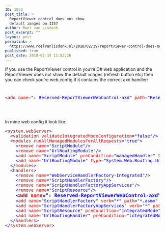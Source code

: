 ```yaml
---
ID: 1033
post_title: >
  ReportViewer control does not show
  default images on IIS7
author: Roel van Lisdonk
post_excerpt: ""
layout: post
permalink: >
  https://www.roelvanlisdonk.nl/2010/02/19/reportviewer-control-does-not-show-images-on-iis7/
published: true
post_date: 2010-02-19 11:53:26
---
```

<p>If you use the ReportViewer control in you’re C# web application and the ReportViewer does not show the default images (refresh button etc) then you can check you’re web.config if it contains the correct axd handler:   <br /></p>  <pre class="code"><pre class="code"><span style="color: blue"></span></pre><a href="http://11011.net/software/vspaste"></a><a href="http://11011.net/software/vspaste"></a><span style="color: blue">&lt;</span><span style="color: #a31515">add </span><span style="color: red">name</span><span style="color: blue">=</span>&quot;<span style="color: blue">: Reserved-ReportViewerWebControl-axd</span>&quot; <span style="color: red">path</span><span style="color: blue">=</span>&quot;<span style="color: blue">Reserved.ReportViewerWebControl.axd</span>&quot; <span style="color: red">verb</span><span style="color: blue">=</span>&quot;<span style="color: blue">*</span>&quot; <span style="color: red">type</span><span style="color: blue">=</span>&quot;<span style="color: blue">Microsoft.Reporting.WebForms.HttpHandler</span>&quot; <span style="color: red">resourceType</span><span style="color: blue">=</span>&quot;<span style="color: blue">Unspecified</span>&quot; <span style="color: red">preCondition</span><span style="color: blue">=</span>&quot;<span style="color: blue">integratedMode</span>&quot; <span style="color: blue">/&gt;</span></pre>
<a href="http://11011.net/software/vspaste"></a>

<p>
  <br />

  <br />In mine web.config it look like:</p>

<pre class="code"><span style="color: blue">&lt;</span><span style="color: #a31515">system.webServer</span><span style="color: blue">&gt;
  &lt;</span><span style="color: #a31515">validation </span><span style="color: red">validateIntegratedModeConfiguration</span><span style="color: blue">=</span>&quot;<span style="color: blue">false</span>&quot;<span style="color: blue">/&gt;
  &lt;</span><span style="color: #a31515">modules </span><span style="color: red">runAllManagedModulesForAllRequests</span><span style="color: blue">=</span>&quot;<span style="color: blue">true</span>&quot;<span style="color: blue">&gt;
    &lt;</span><span style="color: #a31515">remove </span><span style="color: red">name</span><span style="color: blue">=</span>&quot;<span style="color: blue">ScriptModule</span>&quot;<span style="color: blue">/&gt;
    &lt;</span><span style="color: #a31515">remove </span><span style="color: red">name</span><span style="color: blue">=</span>&quot;<span style="color: blue">UrlRoutingModule</span>&quot;<span style="color: blue">/&gt;
    &lt;</span><span style="color: #a31515">add </span><span style="color: red">name</span><span style="color: blue">=</span>&quot;<span style="color: blue">ScriptModule</span>&quot; <span style="color: red">preCondition</span><span style="color: blue">=</span>&quot;<span style="color: blue">managedHandler</span>&quot; <span style="color: red">type</span><span style="color: blue">=</span>&quot;<span style="color: blue">System.Web.Handlers.ScriptModule, System.Web.Extensions, Version=3.5.0.0, Culture=neutral, PublicKeyToken=31BF3856AD364E35</span>&quot;<span style="color: blue">/&gt;
    &lt;</span><span style="color: #a31515">add </span><span style="color: red">name</span><span style="color: blue">=</span>&quot;<span style="color: blue">UrlRoutingModule</span>&quot; <span style="color: red">type</span><span style="color: blue">=</span>&quot;<span style="color: blue">System.Web.Routing.UrlRoutingModule, System.Web.Routing, Version=3.5.0.0, Culture=neutral, PublicKeyToken=31BF3856AD364E35</span>&quot;<span style="color: blue">/&gt;
  &lt;/</span><span style="color: #a31515">modules</span><span style="color: blue">&gt;
  &lt;</span><span style="color: #a31515">handlers</span><span style="color: blue">&gt;
    &lt;</span><span style="color: #a31515">remove </span><span style="color: red">name</span><span style="color: blue">=</span>&quot;<span style="color: blue">WebServiceHandlerFactory-Integrated</span>&quot;<span style="color: blue">/&gt;
    &lt;</span><span style="color: #a31515">remove </span><span style="color: red">name</span><span style="color: blue">=</span>&quot;<span style="color: blue">ScriptHandlerFactory</span>&quot;<span style="color: blue">/&gt;
    &lt;</span><span style="color: #a31515">remove </span><span style="color: red">name</span><span style="color: blue">=</span>&quot;<span style="color: blue">ScriptHandlerFactoryAppServices</span>&quot;<span style="color: blue">/&gt;
    &lt;</span><span style="color: #a31515">remove </span><span style="color: red">name</span><span style="color: blue">=</span>&quot;<span style="color: blue">ScriptResource</span>&quot;<span style="color: blue">/&gt;
  <strong> <font size="4"> &lt;</font></strong></span><strong><font size="4"><span style="color: #a31515">add </span><span style="color: red">name</span><span style="color: blue">=</span>&quot;<span style="color: blue">: Reserved-ReportViewerWebControl-axd</span>&quot; <span style="color: red">path</span><span style="color: blue">=</span>&quot;<span style="color: blue">Reserved.ReportViewerWebControl.axd</span>&quot; <span style="color: red">verb</span><span style="color: blue">=</span>&quot;<span style="color: blue">*</span>&quot; <span style="color: red">type</span><span style="color: blue">=</span>&quot;<span style="color: blue">Microsoft.Reporting.WebForms.HttpHandler</span>&quot; <span style="color: red">resourceType</span><span style="color: blue">=</span>&quot;<span style="color: blue">Unspecified</span>&quot; <span style="color: red">preCondition</span><span style="color: blue">=</span>&quot;<span style="color: blue">integratedMode</span>&quot; </font></strong><span style="color: blue"><strong><font size="4">/&gt;
</font></strong>    &lt;</span><span style="color: #a31515">add </span><span style="color: red">name</span><span style="color: blue">=</span>&quot;<span style="color: blue">ScriptHandlerFactory</span>&quot; <span style="color: red">verb</span><span style="color: blue">=</span>&quot;<span style="color: blue">*</span>&quot; <span style="color: red">path</span><span style="color: blue">=</span>&quot;<span style="color: blue">*.asmx</span>&quot; <span style="color: red">preCondition</span><span style="color: blue">=</span>&quot;<span style="color: blue">integratedMode</span>&quot; <span style="color: red">type</span><span style="color: blue">=</span>&quot;<span style="color: blue">System.Web.Script.Services.ScriptHandlerFactory, System.Web.Extensions, Version=3.5.0.0, Culture=neutral, PublicKeyToken=31BF3856AD364E35</span>&quot;<span style="color: blue">/&gt;
    &lt;</span><span style="color: #a31515">add </span><span style="color: red">name</span><span style="color: blue">=</span>&quot;<span style="color: blue">ScriptHandlerFactoryAppServices</span>&quot; <span style="color: red">verb</span><span style="color: blue">=</span>&quot;<span style="color: blue">*</span>&quot; <span style="color: red">path</span><span style="color: blue">=</span>&quot;<span style="color: blue">*_AppService.axd</span>&quot; <span style="color: red">preCondition</span><span style="color: blue">=</span>&quot;<span style="color: blue">integratedMode</span>&quot; <span style="color: red">type</span><span style="color: blue">=</span>&quot;<span style="color: blue">System.Web.Script.Services.ScriptHandlerFactory, System.Web.Extensions, Version=3.5.0.0, Culture=neutral, PublicKeyToken=31BF3856AD364E35</span>&quot;<span style="color: blue">/&gt;
    &lt;</span><span style="color: #a31515">add </span><span style="color: red">name</span><span style="color: blue">=</span>&quot;<span style="color: blue">ScriptResource</span>&quot; <span style="color: red">preCondition</span><span style="color: blue">=</span>&quot;<span style="color: blue">integratedMode</span>&quot; <span style="color: red">verb</span><span style="color: blue">=</span>&quot;<span style="color: blue">GET,HEAD</span>&quot; <span style="color: red">path</span><span style="color: blue">=</span>&quot;<span style="color: blue">ScriptResource.axd</span>&quot; <span style="color: red">type</span><span style="color: blue">=</span>&quot;<span style="color: blue">System.Web.Handlers.ScriptResourceHandler, System.Web.Extensions, Version=3.5.0.0, Culture=neutral, PublicKeyToken=31BF3856AD364E35</span>&quot;<span style="color: blue">/&gt;
    &lt;</span><span style="color: #a31515">add </span><span style="color: red">name</span><span style="color: blue">=</span>&quot;<span style="color: blue">UrlRoutingHandler</span>&quot; <span style="color: red">preCondition</span><span style="color: blue">=</span>&quot;<span style="color: blue">integratedMode</span>&quot; <span style="color: red">verb</span><span style="color: blue">=</span>&quot;<span style="color: blue">*</span>&quot; <span style="color: red">path</span><span style="color: blue">=</span>&quot;<span style="color: blue">UrlRouting.axd</span>&quot; <span style="color: red">type</span><span style="color: blue">=</span>&quot;<span style="color: blue">System.Web.HttpForbiddenHandler, System.Web, Version=2.0.0.0, Culture=neutral, PublicKeyToken=b03f5f7f11d50a3a</span>&quot;<span style="color: blue">/&gt;
  &lt;/</span><span style="color: #a31515">handlers</span><span style="color: blue">&gt;
&lt;/</span><span style="color: #a31515">system.webServer</span><span style="color: blue">&gt;</span></pre>
<a href="http://11011.net/software/vspaste"></a>